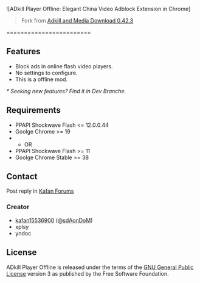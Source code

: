 ![ADkill Player Offline: Elegant China Video Adblock Extension in Chrome]

> Fork from [Adkill and Media Download 0.42.3](https://github.com/adkill/Adkill-and-Media-Download)

========================

## Features

- Block ads in online flash video players.
- No settings to configure.
- This is a offline mod.

_* Seeking new features? Find it in Dev Branche._

## Requirements

- PPAPI Shockwave Flash <= 12.0.0.44
- Goolge Chrome >= 19
- - OR
- PPAPI Shockwave Flash >= 11
- Goolge Chrome Stable >= 38

## Contact

Post reply in [Kafan Forums](http://bbs.kafan.cn/thread-1514537-1-1.html)

### Creator

- [kafan15536900](http://github.com/kafan15536900) ([@sdAonDoM](https://twitter.com/@sdAonDoM))
- xplsy
- yndoc

## License

ADkill Player Offline is released under the terms of the [GNU General Public License](http://www.gnu.org/licenses/) version 3 as published by the Free Software Foundation.
